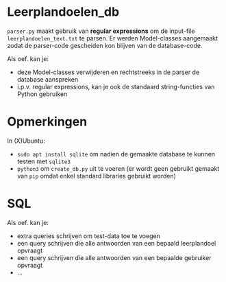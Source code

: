 # Leerplandoelen_db

`parser.py` maakt gebruik van **regular expressions** om de input-file `leerplandoelen_text.txt` te parsen.
Er werden Model-classes aangemaakt zodat de parser-code gescheiden kon blijven van de database-code.

Als oef. kan je:

- deze Model-classes verwijderen en rechtstreeks in de parser de database aanspreken
- i.p.v. regular expressions, kan je ook de standaard string-functies van Python gebruiken


# Opmerkingen

In (X)Ubuntu:

- `sudo apt install sqlite` om nadien de gemaakte database te kunnen testen met `sqlite3`
- `python3` om `create_db.py` uit te voeren (er wordt geen gebruikt gemaakt van `pip` omdat enkel standard libraries gebruikt worden)


# SQL

Als oef. kan je:

- extra queries schrijven om test-data toe te voegen
- een query schrijven die alle antwoorden van een bepaald leerplandoel opvraagt
- een query schrijven die alle antwoorden van een bepaalde gebruiker opvraagt
- ...
